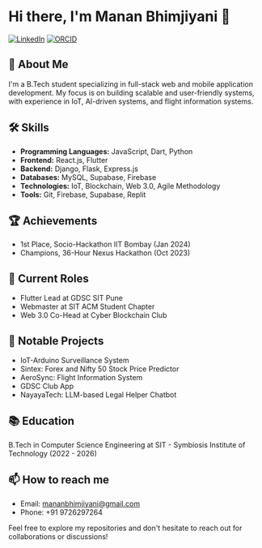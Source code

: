 # Hi there, I'm Manan Bhimjiyani 👋

[![LinkedIn](https://img.shields.io/badge/LinkedIn-Connect-blue)](https://www.linkedin.com/in/mananbhimjiyani)
[![ORCID](https://img.shields.io/badge/ORCID-0009--0008--1365--1554-green)](https://orcid.org/0009-0008-1365-1554)

## 🚀 About Me
I'm a B.Tech student specializing in full-stack web and mobile application development. My focus is on building scalable and user-friendly systems, with experience in IoT, AI-driven systems, and flight information systems.

## 🛠️ Skills
- **Programming Languages:** JavaScript, Dart, Python
- **Frontend:** React.js, Flutter
- **Backend:** Django, Flask, Express.js
- **Databases:** MySQL, Supabase, Firebase
- **Technologies:** IoT, Blockchain, Web 3.0, Agile Methodology
- **Tools:** Git, Firebase, Supabase, Replit

## 🏆 Achievements
- 1st Place, Socio-Hackathon IIT Bombay (Jan 2024)
- Champions, 36-Hour Nexus Hackathon (Oct 2023)

## 🔭 Current Roles
- Flutter Lead at GDSC SIT Pune
- Webmaster at SIT ACM Student Chapter
- Web 3.0 Co-Head at Cyber Blockchain Club

## 🌟 Notable Projects
- IoT-Arduino Surveillance System
- Sintex: Forex and Nifty 50 Stock Price Predictor
- AeroSync: Flight Information System
- GDSC Club App
- NayayaTech: LLM-based Legal Helper Chatbot

## 📚 Education
B.Tech in Computer Science Engineering at SIT - Symbiosis Institute of Technology (2022 - 2026)

## 📫 How to reach me
- Email: mananbhimjiyani@gmail.com
- Phone: +91 9726297264

Feel free to explore my repositories and don't hesitate to reach out for collaborations or discussions!
